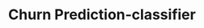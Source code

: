 ---
schema: default
title: Churn Prediction-classifier
organization: ResponsibleAIML
notes: type = kedro_datasets.pickle.pickle_dataset
resources:
  - name: Churn Prediction-classifier
    url: 'https://www.github.com/ResponsibleAIML/django-kedro/tree/main/kedro-projects/churn-prediction-kedro/data/06_models/classifier.pickle'
    format: pickle
category:
  - 06-models
maintainer: 
maintainer_email: 
project:
  - Churn Prediction
preview: |
  
---